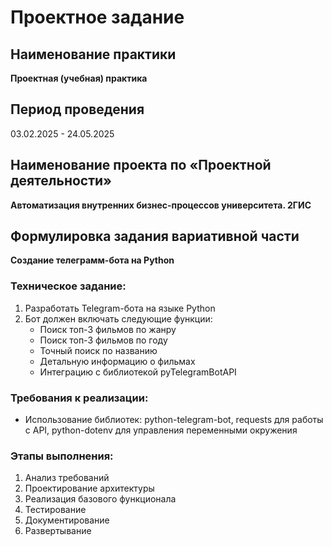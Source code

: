 # Проектное задание

## Наименование практики
**Проектная (учебная) практика**

## Период проведения
03.02.2025 - 24.05.2025

## Наименование проекта по «Проектной деятельности»
**Автоматизация внутренних бизнес-процессов университета. 2ГИС**

## Формулировка задания вариативной части
**Создание телеграмм-бота на Python**

### Техническое задание:
1. Разработать Telegram-бота на языке Python
2. Бот должен включать следующие функции:
   - Поиск топ-3 фильмов по жанру
   - Поиск топ-3 фильмов по году
   - Точный поиск по названию
   - Детальную информацию о фильмах
   - Интеграцию с библиотекой pyTelegramBotAPI

### Требования к реализации:
- Использование библиотек: python-telegram-bot, requests для работы с API, python-dotenv для управления переменными окружения

### Этапы выполнения:
1. Анализ требований
2. Проектирование архитектуры
3. Реализация базового функционала
4. Тестирование
5. Документирование
6. Развертывание
